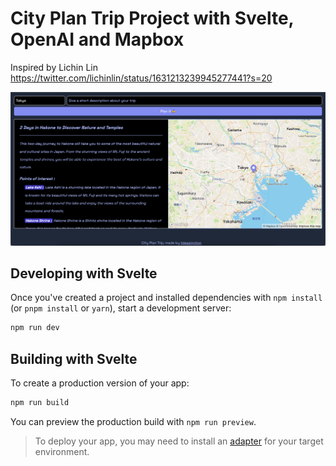 # City Plan Trip Project with Svelte, OpenAI and Mapbox
Inspired by Lichin Lin https://twitter.com/lichinlin/status/1631213239945277441?s=20

![presentation.png](presentation.png)

## Developing with Svelte

Once you've created a project and installed dependencies with `npm install` (or `pnpm install` or `yarn`), start a development server:

```bash
npm run dev
```

## Building with Svelte

To create a production version of your app:

```bash
npm run build
```

You can preview the production build with `npm run preview`.

> To deploy your app, you may need to install an [adapter](https://kit.svelte.dev/docs/adapters) for your target environment.
